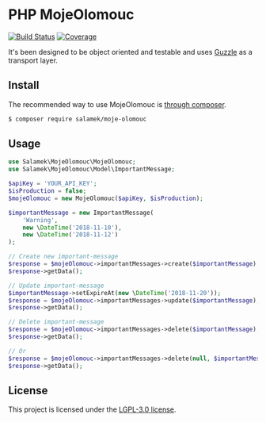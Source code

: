 # PHP MojeOlomouc

[![Build Status](https://secure.travis-ci.org/Salamek/moje-olomouc.png?branch=master)](https://travis-ci.org/Salamek/moje-olomouc)
[![Coverage](https://codecov.io/gh/Salamek/moje-olomouc/branch/master/graph/badge.svg)](https://codecov.io/gh/Salamek/moje-olomouc)

It's been designed to be object oriented and testable and uses [Guzzle](http://guzzlephp.org) as a
transport layer.

## Install

The recommended way to use MojeOlomouc is [through composer](http://getcomposer.org).

```sh
$ composer require salamek/moje-olomouc
```

## Usage

```php
use Salamek\MojeOlomouc\MojeOlomouc;
use Salamek\MojeOlomouc\Model\ImportantMessage;

$apiKey = 'YOUR_API_KEY';
$isProduction = false;
$mojeOlomouc = new MojeOlomouc($apiKey, $isProduction);

$importantMessage = new ImportantMessage(
    'Warning',
    new \DateTime('2018-11-10'),
    new \DateTime('2018-11-12')
);

// Create new important-message
$response = $mojeOlomouc->importantMessages->create($importantMessage);
$response->getData();

// Update important-message
$importantMessage->setExpireAt(new \DateTime('2018-11-20'));
$response = $mojeOlomouc->importantMessages->update($importantMessage);
$response->getData();

// Delete important-message
$response = $mojeOlomouc->importantMessages->delete($importantMessage);
$response->getData();

// Or
$response = $mojeOlomouc->importantMessages->delete(null, $importantMessage->getId());
$response->getData();

```

## License

This project is licensed under the [LGPL-3.0 license](https://opensource.org/licenses/LGPL-3.0).




